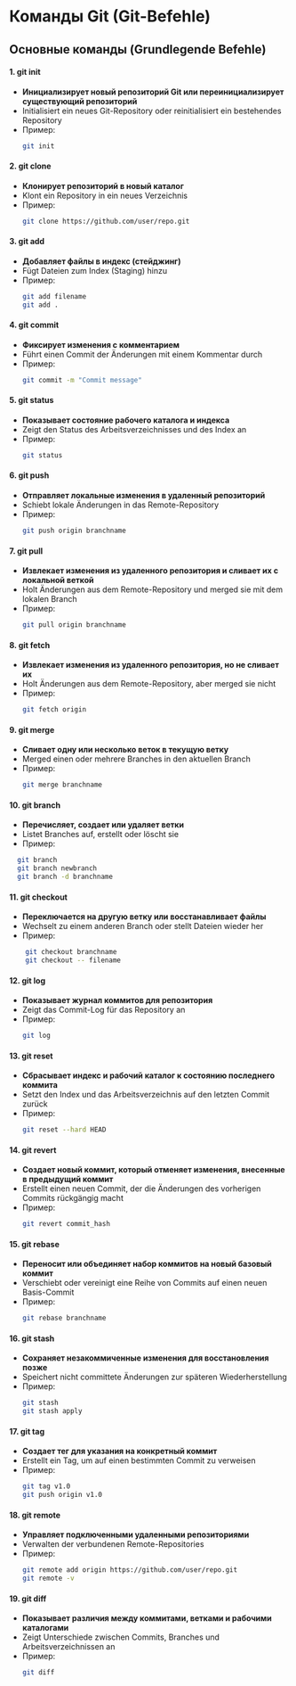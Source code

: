 # Команды Git (Git-Befehle)

## Основные команды (Grundlegende Befehle)

#### 1. **git init**
   - **Инициализирует новый репозиторий Git или переинициализирует существующий репозиторий**
   - Initialisiert ein neues Git-Repository oder reinitialisiert ein bestehendes Repository
   - Пример:
     ```bash
     git init
     ```

#### 2. **git clone**
   - **Клонирует репозиторий в новый каталог**
   - Klont ein Repository in ein neues Verzeichnis
   - Пример:
     ```bash
     git clone https://github.com/user/repo.git
     ```

#### 3. **git add**
   - **Добавляет файлы в индекс (стейджинг)**
   - Fügt Dateien zum Index (Staging) hinzu
   - Пример:
     ```bash
     git add filename
     git add .
     ```

#### 4. **git commit**
   - **Фиксирует изменения с комментарием**
   - Führt einen Commit der Änderungen mit einem Kommentar durch
   - Пример:
     ```bash
     git commit -m "Commit message"
     ```

#### 5. **git status**
   - **Показывает состояние рабочего каталога и индекса**
   - Zeigt den Status des Arbeitsverzeichnisses und des Index an
   - Пример:
     ```bash
     git status
     ```

#### 6. **git push**
   - **Отправляет локальные изменения в удаленный репозиторий**
   - Schiebt lokale Änderungen in das Remote-Repository
   - Пример:
     ```bash
     git push origin branchname
     ```

#### 7. **git pull**
   - **Извлекает изменения из удаленного репозитория и сливает их с локальной веткой**
   - Holt Änderungen aus dem Remote-Repository und merged sie mit dem lokalen Branch
   - Пример:
     ```bash
     git pull origin branchname
     ```

#### 8. **git fetch**
   - **Извлекает изменения из удаленного репозитория, но не сливает их**
   - Holt Änderungen aus dem Remote-Repository, aber merged sie nicht
   - Пример:
     ```bash
     git fetch origin
     ```

#### 9. **git merge**
   - **Сливает одну или несколько веток в текущую ветку**
   - Merged einen oder mehrere Branches in den aktuellen Branch
   - Пример:
     ```bash
     git merge branchname
     ```

#### 10. **git branch**
- **Перечисляет, создает или удаляет ветки**
- Listet Branches auf, erstellt oder löscht sie
- Пример:
```bash
  git branch
  git branch newbranch
  git branch -d branchname
```

#### 11. **git checkout**
- **Переключается на другую ветку или восстанавливает файлы**
- Wechselt zu einem anderen Branch oder stellt Dateien wieder her
- Пример:

```bash
	git checkout branchname
	git checkout -- filename
```

#### 12. **git log**
- **Показывает журнал коммитов для репозитория**
- Zeigt das Commit-Log für das Repository an
- Пример:
  ```bash
  git log
  ```

#### 13. **git reset**
- **Сбрасывает индекс и рабочий каталог к состоянию последнего коммита**
- Setzt den Index und das Arbeitsverzeichnis auf den letzten Commit zurück
- Пример:
  ```bash
  git reset --hard HEAD
  ```

#### 14. **git revert**
- **Создает новый коммит, который отменяет изменения, внесенные в предыдущий коммит**
- Erstellt einen neuen Commit, der die Änderungen des vorherigen Commits rückgängig macht
- Пример:
  ```bash
  git revert commit_hash
  ```

#### 15. **git rebase**
- **Переносит или объединяет набор коммитов на новый базовый коммит**
- Verschiebt oder vereinigt eine Reihe von Commits auf einen neuen Basis-Commit
- Пример:
  ```bash
  git rebase branchname
  ```

#### 16. **git stash**
- **Сохраняет незакоммиченные изменения для восстановления позже**
- Speichert nicht committete Änderungen zur späteren Wiederherstellung
- Пример:
  ```bash
  git stash
  git stash apply
  ```

#### 17. **git tag**
- **Создает тег для указания на конкретный коммит**
- Erstellt ein Tag, um auf einen bestimmten Commit zu verweisen
- Пример:
  ```bash
  git tag v1.0
  git push origin v1.0
  ```

#### 18. **git remote**
- **Управляет подключенными удаленными репозиториями**
- Verwalten der verbundenen Remote-Repositories
- Пример:
  ```bash
  git remote add origin https://github.com/user/repo.git
  git remote -v
  ```

#### 19. **git diff**
- **Показывает различия между коммитами, ветками и рабочими каталогами**
- Zeigt Unterschiede zwischen Commits, Branches und Arbeitsverzeichnissen an
- Пример:
  ```bash
  git diff
  ```


